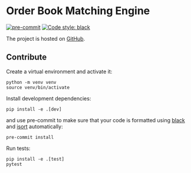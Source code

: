 # Order Book Matching Engine

[![pre-commit](https://img.shields.io/badge/pre--commit-enabled-brightgreen?logo=pre-commit)](https://github.com/pre-commit/pre-commit)
[![Code style: black](https://img.shields.io/badge/code%20style-black-000000.svg)](https://github.com/psf/black)

The project is hosted on [GitHub](https://github.com/chintai-platform/OrderBookMatchingEngine).

## Contribute

Create a virtual environment and activate it:
```shell
python -m venv venv
source venv/bin/activate
```
Install development dependencies:
```shell
pip install -e .[dev]
```
and use pre-commit to make sure that your code is formatted using [black](https://github.com/PyCQA/isort) and [isort](https://pycqa.github.io/isort/index.html) automatically:
```shell
pre-commit install
```
Run tests:
```shell
pip install -e .[test]
pytest
```

